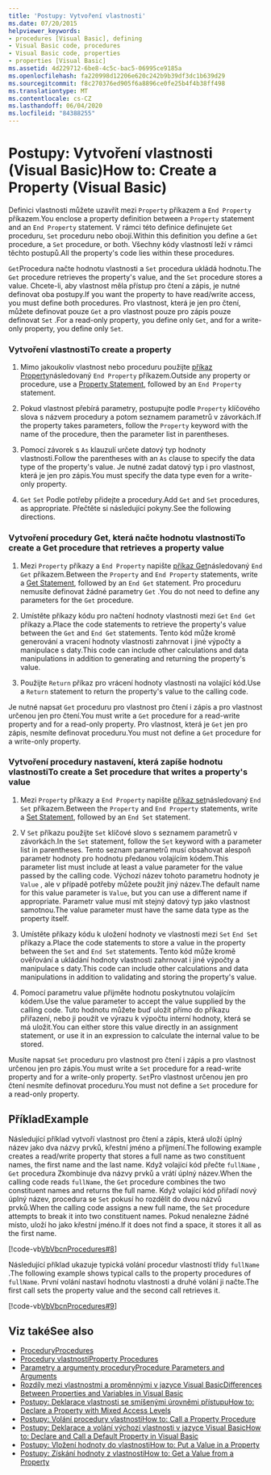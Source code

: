 ```yaml
---
title: 'Postupy: Vytvoření vlastnosti'
ms.date: 07/20/2015
helpviewer_keywords:
- procedures [Visual Basic], defining
- Visual Basic code, procedures
- Visual Basic code, properties
- properties [Visual Basic]
ms.assetid: 4d229712-6be8-4c5c-bac5-06995ce9185a
ms.openlocfilehash: fa220998d12206e620c242b9b39df3dc1b639d29
ms.sourcegitcommit: f8c270376ed905f6a8896ce0fe25b4f4b38ff498
ms.translationtype: MT
ms.contentlocale: cs-CZ
ms.lasthandoff: 06/04/2020
ms.locfileid: "84388255"
---
```

# <a name="how-to-create-a-property-visual-basic"></a><span data-ttu-id="96bfa-102">Postupy: Vytvoření vlastnosti (Visual Basic)</span><span class="sxs-lookup"><span data-stu-id="96bfa-102">How to: Create a Property (Visual Basic)</span></span>
<span data-ttu-id="96bfa-103">Definici vlastnosti můžete uzavřít mezi `Property` příkazem a `End Property` příkazem.</span><span class="sxs-lookup"><span data-stu-id="96bfa-103">You enclose a property definition between a `Property` statement and an `End Property` statement.</span></span> <span data-ttu-id="96bfa-104">V rámci této definice definujete `Get` proceduru, `Set` proceduru nebo obojí.</span><span class="sxs-lookup"><span data-stu-id="96bfa-104">Within this definition you define a `Get` procedure, a `Set` procedure, or both.</span></span> <span data-ttu-id="96bfa-105">Všechny kódy vlastností leží v rámci těchto postupů.</span><span class="sxs-lookup"><span data-stu-id="96bfa-105">All the property's code lies within these procedures.</span></span>  
  
 <span data-ttu-id="96bfa-106">`Get`Procedura načte hodnotu vlastnosti a `Set` procedura ukládá hodnotu.</span><span class="sxs-lookup"><span data-stu-id="96bfa-106">The `Get` procedure retrieves the property's value, and the `Set` procedure stores a value.</span></span> <span data-ttu-id="96bfa-107">Chcete-li, aby vlastnost měla přístup pro čtení a zápis, je nutné definovat oba postupy.</span><span class="sxs-lookup"><span data-stu-id="96bfa-107">If you want the property to have read/write access, you must define both procedures.</span></span> <span data-ttu-id="96bfa-108">Pro vlastnost, která je jen pro čtení, můžete definovat pouze `Get` a pro vlastnost pouze pro zápis pouze definovat `Set` .</span><span class="sxs-lookup"><span data-stu-id="96bfa-108">For a read-only property, you define only `Get`, and for a write-only property, you define only `Set`.</span></span>  
  
### <a name="to-create-a-property"></a><span data-ttu-id="96bfa-109">Vytvoření vlastnosti</span><span class="sxs-lookup"><span data-stu-id="96bfa-109">To create a property</span></span>  
  
1. <span data-ttu-id="96bfa-110">Mimo jakoukoliv vlastnost nebo proceduru použijte [příkaz Property](../../../language-reference/statements/property-statement.md)následovaný `End Property` příkazem.</span><span class="sxs-lookup"><span data-stu-id="96bfa-110">Outside any property or procedure, use a [Property Statement](../../../language-reference/statements/property-statement.md), followed by an `End Property` statement.</span></span>  
  
2. <span data-ttu-id="96bfa-111">Pokud vlastnost přebírá parametry, postupujte podle `Property` klíčového slova s názvem procedury a potom seznamem parametrů v závorkách.</span><span class="sxs-lookup"><span data-stu-id="96bfa-111">If the property takes parameters, follow the `Property` keyword with the name of the procedure, then the parameter list in parentheses.</span></span>  
  
3. <span data-ttu-id="96bfa-112">Pomocí závorek s `As` klauzulí určete datový typ hodnoty vlastnosti.</span><span class="sxs-lookup"><span data-stu-id="96bfa-112">Follow the parentheses with an `As` clause to specify the data type of the property's value.</span></span> <span data-ttu-id="96bfa-113">Je nutné zadat datový typ i pro vlastnost, která je jen pro zápis.</span><span class="sxs-lookup"><span data-stu-id="96bfa-113">You must specify the data type even for a write-only property.</span></span>  
  
4. <span data-ttu-id="96bfa-114">`Get` `Set` Podle potřeby přidejte a procedury.</span><span class="sxs-lookup"><span data-stu-id="96bfa-114">Add `Get` and `Set` procedures, as appropriate.</span></span> <span data-ttu-id="96bfa-115">Přečtěte si následující pokyny.</span><span class="sxs-lookup"><span data-stu-id="96bfa-115">See the following directions.</span></span>  
  
### <a name="to-create-a-get-procedure-that-retrieves-a-property-value"></a><span data-ttu-id="96bfa-116">Vytvoření procedury Get, která načte hodnotu vlastnosti</span><span class="sxs-lookup"><span data-stu-id="96bfa-116">To create a Get procedure that retrieves a property value</span></span>  
  
1. <span data-ttu-id="96bfa-117">Mezi `Property` příkazy a `End Property` napište [příkaz Get](../../../language-reference/statements/get-statement.md)následovaný `End Get` příkazem.</span><span class="sxs-lookup"><span data-stu-id="96bfa-117">Between the `Property` and `End Property` statements, write a [Get Statement](../../../language-reference/statements/get-statement.md), followed by an `End Get` statement.</span></span> <span data-ttu-id="96bfa-118">Pro proceduru nemusíte definovat žádné parametry `Get` .</span><span class="sxs-lookup"><span data-stu-id="96bfa-118">You do not need to define any parameters for the `Get` procedure.</span></span>  
  
2. <span data-ttu-id="96bfa-119">Umístěte příkazy kódu pro načtení hodnoty vlastnosti mezi `Get` `End Get` příkazy a.</span><span class="sxs-lookup"><span data-stu-id="96bfa-119">Place the code statements to retrieve the property's value between the `Get` and `End Get` statements.</span></span> <span data-ttu-id="96bfa-120">Tento kód může kromě generování a vracení hodnoty vlastnosti zahrnovat i jiné výpočty a manipulace s daty.</span><span class="sxs-lookup"><span data-stu-id="96bfa-120">This code can include other calculations and data manipulations in addition to generating and returning the property's value.</span></span>  
  
3. <span data-ttu-id="96bfa-121">Použijte `Return` příkaz pro vrácení hodnoty vlastnosti na volající kód.</span><span class="sxs-lookup"><span data-stu-id="96bfa-121">Use a `Return` statement to return the property's value to the calling code.</span></span>  
  
 <span data-ttu-id="96bfa-122">Je nutné napsat `Get` proceduru pro vlastnost pro čtení i zápis a pro vlastnost určenou jen pro čtení.</span><span class="sxs-lookup"><span data-stu-id="96bfa-122">You must write a `Get` procedure for a read-write property and for a read-only property.</span></span> <span data-ttu-id="96bfa-123">Pro vlastnost, která je `Get` jen pro zápis, nesmíte definovat proceduru.</span><span class="sxs-lookup"><span data-stu-id="96bfa-123">You must not define a `Get` procedure for a write-only property.</span></span>  
  
### <a name="to-create-a-set-procedure-that-writes-a-propertys-value"></a><span data-ttu-id="96bfa-124">Vytvoření procedury nastavení, která zapíše hodnotu vlastnosti</span><span class="sxs-lookup"><span data-stu-id="96bfa-124">To create a Set procedure that writes a property's value</span></span>  
  
1. <span data-ttu-id="96bfa-125">Mezi `Property` příkazy a `End Property` napište [příkaz set](../../../language-reference/statements/set-statement.md)následovaný `End Set` příkazem.</span><span class="sxs-lookup"><span data-stu-id="96bfa-125">Between the `Property` and `End Property` statements, write a [Set Statement](../../../language-reference/statements/set-statement.md), followed by an `End Set` statement.</span></span>  
  
2. <span data-ttu-id="96bfa-126">V `Set` příkazu použijte `Set` klíčové slovo s seznamem parametrů v závorkách.</span><span class="sxs-lookup"><span data-stu-id="96bfa-126">In the `Set` statement, follow the `Set` keyword with a parameter list in parentheses.</span></span> <span data-ttu-id="96bfa-127">Tento seznam parametrů musí obsahovat alespoň parametr hodnoty pro hodnotu předanou volajícím kódem.</span><span class="sxs-lookup"><span data-stu-id="96bfa-127">This parameter list must include at least a value parameter for the value passed by the calling code.</span></span> <span data-ttu-id="96bfa-128">Výchozí název tohoto parametru hodnoty je `Value` , ale v případě potřeby můžete použít jiný název.</span><span class="sxs-lookup"><span data-stu-id="96bfa-128">The default name for this value parameter is `Value`, but you can use a different name if appropriate.</span></span> <span data-ttu-id="96bfa-129">Parametr value musí mít stejný datový typ jako vlastnost samotnou.</span><span class="sxs-lookup"><span data-stu-id="96bfa-129">The value parameter must have the same data type as the property itself.</span></span>  
  
3. <span data-ttu-id="96bfa-130">Umístěte příkazy kódu k uložení hodnoty ve vlastnosti mezi `Set` `End Set` příkazy a.</span><span class="sxs-lookup"><span data-stu-id="96bfa-130">Place the code statements to store a value in the property between the `Set` and `End Set` statements.</span></span> <span data-ttu-id="96bfa-131">Tento kód může kromě ověřování a ukládání hodnoty vlastnosti zahrnovat i jiné výpočty a manipulace s daty.</span><span class="sxs-lookup"><span data-stu-id="96bfa-131">This code can include other calculations and data manipulations in addition to validating and storing the property's value.</span></span>  
  
4. <span data-ttu-id="96bfa-132">Pomocí parametru value přijměte hodnotu poskytnutou volajícím kódem.</span><span class="sxs-lookup"><span data-stu-id="96bfa-132">Use the value parameter to accept the value supplied by the calling code.</span></span> <span data-ttu-id="96bfa-133">Tuto hodnotu můžete buď uložit přímo do příkazu přiřazení, nebo ji použít ve výrazu k výpočtu interní hodnoty, která se má uložit.</span><span class="sxs-lookup"><span data-stu-id="96bfa-133">You can either store this value directly in an assignment statement, or use it in an expression to calculate the internal value to be stored.</span></span>  
  
 <span data-ttu-id="96bfa-134">Musíte napsat `Set` proceduru pro vlastnost pro čtení i zápis a pro vlastnost určenou jen pro zápis.</span><span class="sxs-lookup"><span data-stu-id="96bfa-134">You must write a `Set` procedure for a read-write property and for a write-only property.</span></span> <span data-ttu-id="96bfa-135">`Set`Pro vlastnost určenou jen pro čtení nesmíte definovat proceduru.</span><span class="sxs-lookup"><span data-stu-id="96bfa-135">You must not define a `Set` procedure for a read-only property.</span></span>  
  
## <a name="example"></a><span data-ttu-id="96bfa-136">Příklad</span><span class="sxs-lookup"><span data-stu-id="96bfa-136">Example</span></span>  
 <span data-ttu-id="96bfa-137">Následující příklad vytvoří vlastnost pro čtení a zápis, která uloží úplný název jako dva názvy prvků, křestní jméno a příjmení.</span><span class="sxs-lookup"><span data-stu-id="96bfa-137">The following example creates a read/write property that stores a full name as two constituent names, the first name and the last name.</span></span> <span data-ttu-id="96bfa-138">Když volající kód přečte `fullName` , `Get` procedura Zkombinuje dva názvy prvků a vrátí úplný název.</span><span class="sxs-lookup"><span data-stu-id="96bfa-138">When the calling code reads `fullName`, the `Get` procedure combines the two constituent names and returns the full name.</span></span> <span data-ttu-id="96bfa-139">Když volající kód přiřadí nový úplný název, procedura se `Set` pokusí ho rozdělit do dvou názvů prvků.</span><span class="sxs-lookup"><span data-stu-id="96bfa-139">When the calling code assigns a new full name, the `Set` procedure attempts to break it into two constituent names.</span></span> <span data-ttu-id="96bfa-140">Pokud nenalezne žádné místo, uloží ho jako křestní jméno.</span><span class="sxs-lookup"><span data-stu-id="96bfa-140">If it does not find a space, it stores it all as the first name.</span></span>  
  
 [!code-vb[VbVbcnProcedures#8](~/samples/snippets/visualbasic/VS_Snippets_VBCSharp/VbVbcnProcedures/VB/Class1.vb#8)]  
  
 <span data-ttu-id="96bfa-141">Následující příklad ukazuje typická volání procedur vlastností třídy `fullName` .</span><span class="sxs-lookup"><span data-stu-id="96bfa-141">The following example shows typical calls to the property procedures of `fullName`.</span></span> <span data-ttu-id="96bfa-142">První volání nastaví hodnotu vlastnosti a druhé volání ji načte.</span><span class="sxs-lookup"><span data-stu-id="96bfa-142">The first call sets the property value and the second call retrieves it.</span></span>  
  
 [!code-vb[VbVbcnProcedures#9](~/samples/snippets/visualbasic/VS_Snippets_VBCSharp/VbVbcnProcedures/VB/Class1.vb#9)]  
  
## <a name="see-also"></a><span data-ttu-id="96bfa-143">Viz také</span><span class="sxs-lookup"><span data-stu-id="96bfa-143">See also</span></span>

- [<span data-ttu-id="96bfa-144">Procedury</span><span class="sxs-lookup"><span data-stu-id="96bfa-144">Procedures</span></span>](./index.md)
- [<span data-ttu-id="96bfa-145">Procedury vlastnosti</span><span class="sxs-lookup"><span data-stu-id="96bfa-145">Property Procedures</span></span>](./property-procedures.md)
- [<span data-ttu-id="96bfa-146">Parametry a argumenty procedury</span><span class="sxs-lookup"><span data-stu-id="96bfa-146">Procedure Parameters and Arguments</span></span>](./procedure-parameters-and-arguments.md)
- [<span data-ttu-id="96bfa-147">Rozdíly mezi vlastnostmi a proměnnými v jazyce Visual Basic</span><span class="sxs-lookup"><span data-stu-id="96bfa-147">Differences Between Properties and Variables in Visual Basic</span></span>](./differences-between-properties-and-variables.md)
- [<span data-ttu-id="96bfa-148">Postupy: Deklarace vlastnosti se smíšenými úrovněmi přístupu</span><span class="sxs-lookup"><span data-stu-id="96bfa-148">How to: Declare a Property with Mixed Access Levels</span></span>](./how-to-declare-a-property-with-mixed-access-levels.md)
- [<span data-ttu-id="96bfa-149">Postupy: Volání procedury vlastnosti</span><span class="sxs-lookup"><span data-stu-id="96bfa-149">How to: Call a Property Procedure</span></span>](./how-to-call-a-property-procedure.md)
- [<span data-ttu-id="96bfa-150">Postupy: Deklarace a volání výchozí vlastnosti v jazyce Visual Basic</span><span class="sxs-lookup"><span data-stu-id="96bfa-150">How to: Declare and Call a Default Property in Visual Basic</span></span>](./how-to-declare-and-call-a-default-property.md)
- [<span data-ttu-id="96bfa-151">Postupy: Vložení hodnoty do vlastnosti</span><span class="sxs-lookup"><span data-stu-id="96bfa-151">How to: Put a Value in a Property</span></span>](./how-to-put-a-value-in-a-property.md)
- [<span data-ttu-id="96bfa-152">Postupy: Získání hodnoty z vlastnosti</span><span class="sxs-lookup"><span data-stu-id="96bfa-152">How to: Get a Value from a Property</span></span>](./how-to-get-a-value-from-a-property.md)
